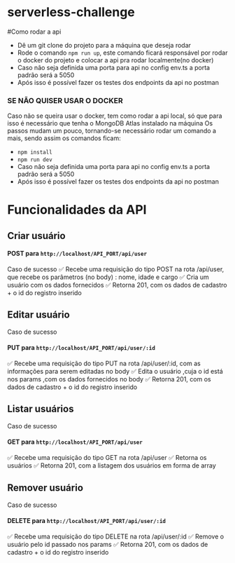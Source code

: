 # serverless-challenge


#Como rodar a api 
* Dê um git clone do projeto para a máquina que deseja rodar
* Rode o comando `npm run up`, este comando ficará responsável por rodar o docker do projeto e colocar a api pra rodar localmente(no docker)
* Caso não seja definida uma porta para api no config env.ts a porta padrão será a 5050
* Após isso é possível fazer os testes dos endpoints da api no postman

### SE NÃO QUISER USAR O DOCKER
Caso não se queira usar o docker, tem como rodar a api local, só que para isso é necessário que tenha o MongoDB Atlas instalado na máquina
Os passos mudam um pouco, tornando-se necessário rodar um comando a mais, sendo assim os comandos ficam: 
* `npm install`
* `npm run dev`
* Caso não seja definida uma porta para api no config env.ts a porta padrão será a 5050
* Após isso é possível fazer os testes dos endpoints da api no postman


# Funcionalidades da API
## Criar usuário
#### POST para `http://localhost/API_PORT/api/user`
Caso de sucesso
✅ Recebe uma requisição do tipo POST na rota /api/user, que recebe os parâmetros (no body) : nome, idade e cargo
✅ Cria um usuário com os dados fornecidos
✅ Retorna 201, com os dados de cadastro + o id do registro inserido

## Editar usuário
Caso de sucesso
#### PUT para `http://localhost/API_PORT/api/user/:id`
✅ Recebe uma requisição do tipo PUT na rota /api/user/:id, com as informações para serem editadas no body
✅ Edita o usuário ,cuja o id está nos params ,com os dados fornecidos no body 
✅ Retorna 201, com os dados de cadastro + o id do registro inserido

## Listar usuários
Caso de sucesso
#### GET para `http://localhost/API_PORT/api/user`
✅ Recebe uma requisição do tipo GET na rota /api/user
✅ Retorna os usuários
✅ Retorna 201, com a listagem dos usuários em forma de array

## Remover usuário
Caso de sucesso
#### DELETE para `http://localhost/API_PORT/api/user/:id`
✅ Recebe uma requisição do tipo DELETE na rota /api/user/:id 
✅ Remove o usuário pelo id passado nos params
✅ Retorna 201, com os dados de cadastro + o id do registro inserido
